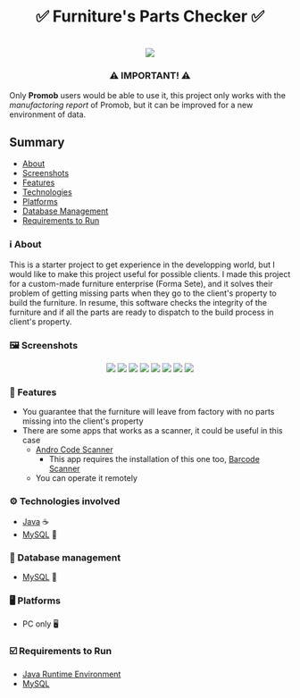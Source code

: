 <h1 align="center">✅ Furniture's Parts Checker ✅</h1>

<h1 align="center">
 <img src="https://img.shields.io/badge/Database-Local MySQL-orange">
</h1>

<h3 align="center">⚠️ IMPORTANT! ⚠️</h3>

Only **Promob** users would be able to use it, this project only works with the *manufactoring report* of Promob, but it can be improved for a new environment of data.

## Summary
* [About](#ℹ%EF%B8%8F-about)
* [Screenshots](#%EF%B8%8F-screenshots)
* [Features](#-features)
* [Technologies](#%EF%B8%8F-technologies-involved)
* [Platforms](#%EF%B8%8F-platforms)
* [Database Management](#-database-management)
* [Requirements to Run](#%EF%B8%8F-requirements-to-run)


### ℹ️ About
This is a starter project to get experience in the developping world, but I would like to make this project useful for possible clients. I made this project for a custom-made furniture enterprise (Forma Sete), and it solves their problem of getting missing parts when they go to the client's property to build the furniture. In resume, this software checks the integrity of the furniture and if all the parts are ready to dispatch to the build process in client's property.

### 🖼️ Screenshots
<p align="center">
 <img src="Designed_Modules_Scanner/src/images/screenshots/screenshot(82).png">
 <img src="Designed_Modules_Scanner/src/images/screenshots/screenshot(83).png">
 <img src="Designed_Modules_Scanner/src/images/screenshots/screenshot(84).png">
 <img src="Designed_Modules_Scanner/src/images/screenshots/screenshot(85).png">
 <img src="Designed_Modules_Scanner/src/images/screenshots/screenshot(86).png">
 <img src="Designed_Modules_Scanner/src/images/screenshots/screenshot(87).png">
 <img src="Designed_Modules_Scanner/src/images/screenshots/screenshot(88).png">
 <img src="Designed_Modules_Scanner/src/images/screenshots/screenshot(89).png">
</p>

### 🥏 Features
 * You guarantee that the furniture will leave from factory with no parts missing into the client's property
 * There are some apps that works as a scanner, it could be useful in this case
   * [Andro Code Scanner](https://play.google.com/store/apps/details?id=az.android.remoteinput&hl=pt)
     * This app requires the installation of this one too, [Barcode Scanner](https://play.google.com/store/apps/details?id=com.google.zxing.client.android&hl=pt_BR)
   * You can operate it remotely
  
### ⚙️ Technologies involved
* [Java](https://www.java.com/pt_BR/) ☕
* [MySQL](https://www.mysql.com/) 🐬

### 💾 Database management
* [MySQL](https://www.mysql.com/) 🐬

### 🖥️ Platforms
* PC only 🖥️

### ☑️ Requirements to Run
* [Java Runtime Environment](https://www.java.com/pt_BR/download/)
* [MySQL](https://dev.mysql.com/downloads/)
